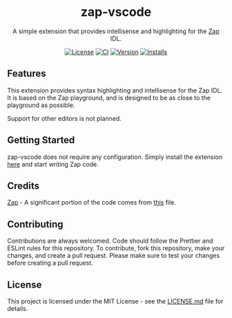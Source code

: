 <div align="center">

# zap-vscode

A simple extension that provides intellisense and highlighting for the [Zap](https://github.com/red-blox/zap/tree/main) IDL.

[![License](https://img.shields.io/github/license/virtualbutfake/zap-vscode)](https://github.com/VirtualButFake/zap-vscode/blob/master/LICENSE.md)
[![CI](https://github.com/virtualbutfake/zap-vscode/actions/workflows/ci.yaml/badge.svg)](https://github.com/virtualbutfake/zap-vscode/actions)
[![Version](https://img.shields.io/visual-studio-marketplace/v/Virtual.zap-vscode)](https://marketplace.visualstudio.com/items?itemName=Virtual.zap-vscode)
[![Installs](https://img.shields.io/visual-studio-marketplace/d/Virtual.zap-vscode)](https://marketplace.visualstudio.com/items?itemName=Virtual.zap-vscode)

</div>

## Features

This extension provides syntax highlighting and intellisense for the Zap IDL. It is based on the Zap playground, and is designed to be as close to the playground as possible.

Support for other editors is not planned.

## Getting Started

zap-vscode does not require any configuration. Simply install the extension [here](https://marketplace.visualstudio.com/items?itemName=Virtual.zap-vscode) and start writing Zap code.

## Credits

[Zap](https://github.com/red-blox/zap) - A significant portion of the code comes from [this](https://github.com/red-blox/zap/blob/main/docs/.vitepress/components/Editor.vue) file.

## Contributing

Contributions are always welcomed. Code should follow the Prettier and ESLint rules for this repository. To contribute, fork this repository, make your changes, and create a pull request. Please make sure to test your changes before creating a pull request.

## License

This project is licensed under the MIT License - see the [LICENSE.md](https://github.com/virtualbutfake/zap-vscode/blob/master/LICENSE.md) file for details.